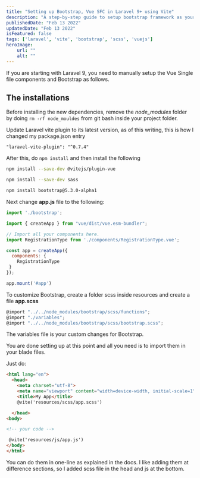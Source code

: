 ```yaml
---
title: "Setting up Bootstrap, Vue SFC in Laravel 9+ using Vite"
description: "A step-by-step guide to setup bootstrap framework as your front-end."
publishedDate: "Feb 13 2022"
updatedDate: "Feb 13 2022"
isFeatured: false
tags: ['laravel', 'vite', 'bootstrap', 'scss', 'vuejs']
heroImage:
    url: ""
    alt: ""
---
```


If you are starting with Laravel 9, you need to manually setup the Vue Single file components and Bootstrap as follows.

## The installations

Before installing the new dependencies, remove the *node_modules* folder by doing ```rm -rf node_mouldes``` from git bash inside your project folder.

Update Laravel vite plugin to its latest version, as of this writing, this is how I changed my package.json entry

```"laravel-vite-plugin": "^0.7.4"```

After this, do ```npm install``` and then install the following

```bash
npm install --save-dev @vitejs/plugin-vue

npm install --save-dev sass

npm install bootstrap@5.3.0-alpha1
```

Next change **app.js** file to the following:

```js
import './bootstrap';

import { createApp } from "vue/dist/vue.esm-bundler";

// Import all your components here.
import RegistrationType from './components/RegistrationType.vue';

const app = createApp({
  components: {
    RegistrationType
 }
});

app.mount('#app')
```

To customize Bootstrap, create a folder scss inside resources and create a file **app.scss**

```js
@import "../../node_modules/bootstrap/scss/functions";
@import "./variables";
@import "../../node_modules/bootstrap/scss/bootstrap.scss";
```

The variables file is your custom changes for Bootstrap.

You are done setting up at this point and all you need is to import them in your blade files.

Just do:
```html
<html lang="en">
  <head>
    <meta charset="utf-8">
    <meta name="viewport" content="width=device-width, initial-scale=1">
    <title>My App</title>
    @vite('resources/scss/app.scss')

  </head>
<body>

<!-- your code -->

 @vite('resources/js/app.js')
</body>
</html>
```

You can do them in one-line as explained in the docs. I like adding them at difference sections, so I added scss file in the head and js at the bottom.